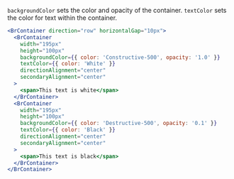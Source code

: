 `backgroundColor` sets the color and opacity of the container. `textColor` sets the color for text within the container.

```jsx live
<BrContainer direction="row" horizontalGap="10px">
  <BrContainer
    width="195px"
    height="100px"
    backgroundColor={{ color: 'Constructive-500', opacity: '1.0' }}
    textColor={{ color: 'White' }}
    directionAlignment="center"
    secondaryAlignment="center"
  >
    <span>This text is white</span>
  </BrContainer>
  <BrContainer
    width="195px"
    height="100px"
    backgroundColor={{ color: 'Destructive-500', opacity: '0.1' }}
    textColor={{ color: 'Black' }}
    directionAlignment="center"
    secondaryAlignment="center"
  >
    <span>This text is black</span>
  </BrContainer>
</BrContainer>
```
